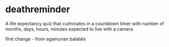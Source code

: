 # deathreminder
A life expectancy quiz that culminates in a countdown timer with number of months, days, hours, minutes expected to live with a camera

first change - from agamurian balalals
